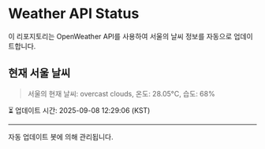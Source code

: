 
# Weather API Status

이 리포지토리는 OpenWeather API를 사용하여 서울의 날씨 정보를 자동으로 업데이트합니다.

## 현재 서울 날씨
> 서울의 현재 날씨: overcast clouds, 온도: 28.05°C, 습도: 68%

⏳ 업데이트 시간: 2025-09-08 12:29:06 (KST)

---
자동 업데이트 봇에 의해 관리됩니다.
